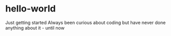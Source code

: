 # hello-world
Just getting started
Always been curious about coding but have never done anything about it - until now
